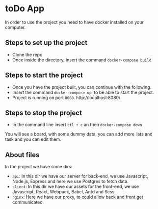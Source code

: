 # toDo App


In order to use the project you need to have docker installed on your computer.

## Steps to set up the project

- Clone the repo
- Once inside the directory, insert the command ``` docker-compose build ```.

## Steps to start the project
- Once you have the project built, you can continue with the following.
- Insert the command ``` docker-compose up ```, to be able to start the project.
- Project is running on port ``` 8080 ```. http://localhost:8080/

## Steps to stop the project
- In the command line insert ``` ctl + c ``` an then ``` docker-compose down ```

You will see a board, with some dummy data, you can add more lists and task and you can edit them. 



## About files

In the project we have some dirs:

- ```api```: In this dir we have our server for back-end, we use Javascript, Node.js, Express and here we use Postgres to fetch data.
- ```client```: In this dir we have our assets for the front-end, we use Javascript, React, Webpack, Babel, Antd and Scss.
- ```nginx```: Here we have our proxy, to could allow back and front get communicated.
